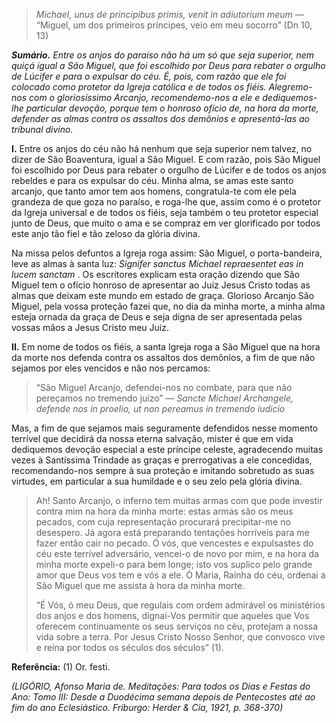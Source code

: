 > *Michael, unus de principibus primis, venit in adiutorium meum* — “Miguel, um dos primeiros príncipes, veio em meu socorro” (Dn 10, 13)

***Sumário.** Entre os anjos do paraíso não há um só que seja superior, nem quiçá igual a São Miguel, que foi escolhido por Deus para rebater o orgulho de Lúcifer e para o expulsar do céu. É, pois, com razão que ele foi colocado como protetor da Igreja católica e de todos os fiéis. Alegremo-nos com o gloriosíssimo Arcanjo, recomendemo-nos a ele e dediquemos-lhe particular devoção, porque tem o honroso ofício de, na hora da morte, defender as almas contra os assaltos dos demônios e apresentá-las ao tribunal divino.*

**I.** Entre os anjos do céu não há nenhum que seja superior nem talvez, no dizer de São Boaventura, igual a São Miguel. E com razão, pois São Miguel foi escolhido por Deus para rebater o orgulho de Lúcifer e de todos os anjos rebeldes e para os expulsar do céu. Minha alma, se amas este santo arcanjo, que tanto amor tem aos homens, congratula-te com ele pela grandeza de que goza no paraíso, e roga-lhe que, assim como é o protetor da Igreja universal e de todos os fiéis, seja também o teu protetor especial junto de Deus, que muito o ama e se compraz em ver glorificado por todos este anjo tão fiel e tão zeloso da glória divina.

Na missa pelos defuntos a Igreja roga assim: São Miguel, o porta-bandeira, leve as almas à santa luz: *Signifer sanctus Michael repraesentet eas in lucem sanctam* . Os escritores explicam esta oração dizendo que São Miguel tem o ofício honroso de apresentar ao Juiz Jesus Cristo todas as almas que deixam este mundo em estado de graça. Glorioso Arcanjo São Miguel, pela vossa proteção fazei que, no dia da minha morte, a minha alma esteja ornada da graça de Deus e seja digna de ser apresentada pelas vossas mãos a Jesus Cristo meu Juiz.

**II.** Em nome de todos os fiéis, a santa Igreja roga a São Miguel que na hora da morte nos defenda contra os assaltos dos demônios, a fim de que não sejamos por eles vencidos e não nos percamos:

> “São Miguel Arcanjo, defendei-nos no combate, para que não pereçamos no tremendo juízo” — *Sancte Michael Archangele, defende nos in proelio, ut non pereamus in tremendo iudicio*

Mas, a fim de que sejamos mais seguramente defendidos nesse momento terrível que decidirá da nossa eterna salvação, mister é que em vida dediquemos devoção especial a este príncipe celeste, agradecendo muitas vezes à Santíssima Trindade as graças e prerrogativas a ele concedidas, recomendando-nos sempre à sua proteção e imitando sobretudo as suas virtudes, em particular a sua humildade e o seu zelo pela glória divina.

> Ah! Santo Arcanjo, o inferno tem muitas armas com que pode investir contra mim na hora da minha morte: estas armas são os meus pecados, com cuja representação procurará precipitar-me no desespero. Já agora está preparando tentações horríveis para me fazer então cair no pecado. Ó vós, que vencestes e expulsastes do céu este terrível adversário, vencei-o de novo por mim, e na hora da minha morte expeli-o para bem longe; isto vos suplico pelo grande amor que Deus vos tem e vós a ele. Ó Maria, Rainha do céu, ordenai a São Miguel que me assista à hora da minha morte.
>
> “É Vós, ó meu Deus, que regulais com ordem admirável os ministérios dos anjos e dos homens, dignai-Vos permitir que aqueles que Vos oferecem continuamente os seus serviços no céu, protejam a nossa vida sobre a terra. Por Jesus Cristo Nosso Senhor, que convosco vive e reina por todos os séculos dos séculos” (1).

**Referência:** (1) Or. festi.

*(LIGÓRIO, Afonso Maria de. Meditações: Para todos os Dias e Festas do Ano: Tomo III: Desde a Duodécima semana depois de Pentecostes até ao fim do ano Eclesiástico. Friburgo: Herder & Cia, 1921, p. 368-370)*
